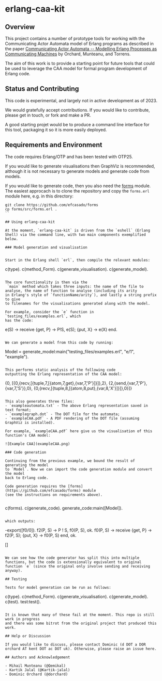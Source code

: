 # erlang-caa-kit

## Overview

This project contains a number of prototype tools for working with the Communicating Actor Automata model of Erlang programs as described
in the paper [Communicating Actor Automata -- Modelling Erlang Processes as Communicating Machines](https://arxiv.org/abs/2304.06395) by Orchard, Munteanu,
and Torrens.

The aim of this work is to provide a starting point for future tools
that could be used to leverage the CAA model for formal program development
of Erlang code.

## Status and Contributing

This code is experimental, and largely not in active development as of 2023.

We would gratefully accept contributions.
If you would like to contribute, please get in touch, or fork and make a PR.

A good starting projet would be to produce a command line interface for
this tool, packaging it so it is more easily deployed.

## Requirements and Environment

The code requires Erlang/OTP and has been tested with OTP25.

If you would like to generate visualisations then GraphViz is recommended,
although it is not necessary to generate models and generate code from
models.

If you would like to generate code, then you also need the [forms](https://github.com/efcasado/forms) module. The easiest approcach is to clone the repository and copy the `forms.erl` module here, e.g.
in this directory:

```
git clone https://github.com/efcasado/forms
cp forms/src/forms.erl .
``

## Using erlang-caa-kit

At the moment, `erlang-caa-kit` is driven from the `eshell` (Erlang Shell) via the command line, with two main components exemplified below.

### Model generation and visualisation


Start in the Erlang shell `erl`, then compile the relevant modules:

```
c(type).
c(method_Form).
c(generate_visualisation).
c(generate_model).
```

The core functionality is then via the
 `main` method which takes three inputs: the name of the file to
analyse, the name of function to analyse (including its arity
in Erlang's style of `functionName/arity`), and lastly a string prefix to give
to filenames for the visualisations generated along with the model.

For example, consider the `e` function in `testing_files/examples.erl`, which
has the code:

```
e(S) ->
    receive
        {get, P} -> P!S, e(S);
        {put, X} -> e(X)
end.
```

We can generate a model from this code by running:

```
Model = generate_model:main("testing_files/examples.erl", "e/1", "example").
```

This performs static analysis of the following code
outputting the Erlang representation of the CAA model:

```
{0,
 [{0,{recv,[{tuple,7,[{atom,7,get},{var,7,'P'}]}]},2},
  {2,{send,{var,7,'P'},{var,7,'S'}},0},
  {0,{recv,[{tuple,8,[{atom,8,put},{var,8,'X'}]}]},0}]}
```

This also generates three files:
- `exampleautomata.txt` - The above Erlang representation saved in text format;
- `examplegraph.dot` - The DOT file for the automata;
- `exampleCAA.pdf` - A PDF rendering of the DOT file (assuming GraphViz is installed).

For example, `exampleCAA.pdf` here give us the visualisation of this
function's CAA model:

![Example CAA](exampleCAA.png)

### Code generation

Continuing from the previous example, we bound the result of generating the model
to `Model`. Now we can import the code generation module and convert the model
back to Erlang code.

Code generation requires the [forms](https://github.com/efcasado/forms) module
(see the instructions on requirements above).


```
c(forms).
c(generate_code).
generate_code:main([Model]).
```

which outputs:

```
-export([f0/0]).
f2(P, S) ->
    P ! S,
    f0(P, S),
    ok.
f0(P, S) ->
    receive
        {get, P} -> f2(P, S);
        {put, X} -> f0(P, S)
    end,
    ok.

[]
```

We can see how the code generator has split this into multiple functions, but the code is extensionally equivalent to original function `e` (since the original only involve sending and receiving anyway).

## Testing

Tests for model generation can be run as follows:

```
c(type).
c(method_Form).
c(generate_visualisation).
c(generate_model).
c(test).
test:test().
```

It is known that many of these fail at the moment. This repo is still work in progress
and there was some bitrot from the original project that produced this work.

## Help or Discussion

If you would like to discuss, please contact Dominic (d DOT a DOR orchard AT kent DOT ac DOT uk). Otherwise, please raise an issue here.

## Authors and Acknowledgement

- Mihail Munteanu (@Qemikal)
- Kartik Jalal (@Kartik-jalal)
- Dominic Orchard (@dorchard)
